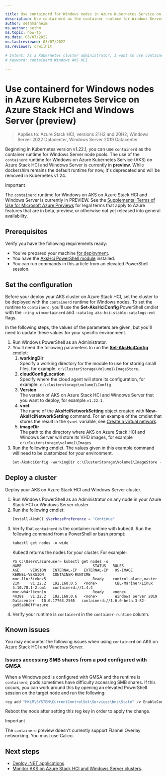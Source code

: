 ```yaml
---

title: Use containerd for Windows nodes in Azure Kubernetes Service on Azure Stack HCI and Windows Server (preview)
description: Use containerd as the container runtime for Windows Server node pools on Azure Kubernetes Service on Azure Stack HCI and Windows Server.
author: sethmanheim
ms.author: sethm
ms.topic: how-to
ms.date: 03/07/2022
ms.lastreviewed: 03/07/2022
ms.reviewer: crwilhit

# Intent: As a Kubernetes cluster administrator, I want to use containerd as my runtime so that my cluster is ready for the deprecation of dockershim.
# Keyword: containerd Windows AKS HCI

---
```


# Use containerd for Windows nodes in Azure Kubernetes Service on Azure Stack HCI and Windows Server (preview)

> Applies to: Azure Stack HCI, versions 21H2 and 20H2; Windows Server 2022 Datacenter, Windows Server 2019 Datacenter

Beginning in Kubernetes version v1.22.1, you can use `containerd` as the container runtime for Windows Server node pools. The use of the `containerd` runtime for Windows on Azure Kubernetes Service (AKS) on Azure Stack HCI and Windows Server is currently in **preview**. While dockershim remains the default runtime for now, it's deprecated and will be removed in Kubernetes v1.24.

> [!IMPORTANT]  
> The `containerd` runtime for Windows on AKS on Azure Stack HCI and Windows Server is currently in PREVIEW.
> See the [Supplemental Terms of Use for Microsoft Azure Previews](https://azure.microsoft.com/support/legal/preview-supplemental-terms/) for legal terms that apply to Azure features that are in beta, preview, or otherwise not yet released into general availability.

## Prerequisites

Verify you have the following requirements ready:

- You've prepared your machine [for deployment](/azure-stack/aks-hci/prestage-cluster-service-host-create#step-2-prepare-your-machines-for-deployment).
- You have the [AksHci PowerShell module](./kubernetes-walkthrough-powershell.md#install-the-akshci-powershell-module) installed.
- You can run commands in this article from an elevated PowerShell session.
## Set the configuration

Before your deploy your AKS cluster on Azure Stack HCI, set the cluster to be deployed with the `containerd` runtime for Windows nodes. To set the runtime to `containerd`, you'll use the **Set-AksHciConfig** PowerShell cmdlet with the `-ring wincontainerd` and `-catalog aks-hci-stable-catalogs-ext` flags.

In the following steps, the values of the parameters are given, but you'll need to update these values for your specific environment.

1. Run Windows PowerShell as an Administrator.
1. You'll need the following parameters to run the **[Set-AksHciConfig](./reference/ps/set-akshciconfig.md)** cmdlet:
    1. **workingDir**  
        Specify a working directory for the module to use for storing small files, for example: `c:\ClusterStorage\Volume1\ImageStore`.
    1. **cloudConfigLocation**  
        Specify where the cloud agent will store its configuration, for example: `c:\clusterstorage\volume1\Config`
    1. **Version**  
        The version of AKS on Azure Stack HCI and Windows Server that you want to deploy, for example `v1.22.1`.
    1. **vnet**  
        The name of the **AksHciNetworkSetting** object created with **New-AksHciNetworkSetting** command. For an example of the cmdlet that stores the result in the `$vnet` variable, see [Create a virtual network](./kubernetes-walkthrough-powershell.md#step-2-create-a-virtual-network).
    1. **imageDir**  
        The path to the directory where AKS on Azure Stack HCI and Windows Server will store its VHD images, for example `c:\clusterstorage\volume1\Images`
1. Run the following cmdlet. The values given in this example command will need to be customized for your environment.
    ```powershell
    Set-AksHciConfig -workingDir c:\ClusterStorage\Volume1\ImageStore -Version v1.22.1 -vnet $vnet -imageDir $c:\clusterstorage\volume1\Images -skipHostLimitChecks -ring wincontainerd -catalog aks-hci-stable-catalogs-ext
    ```
## Deploy a cluster

Deploy your AKS on Azure Stack HCI and Windows Server cluster.
1. Run Windows PowerShell as an Administrator on any node in your Azure Stack HCI or Windows Server cluster.
1. Run the following cmdlet:
    ```PowerShell
    Install-AksHCI $VerbosePreference = "Continue"
    ```
1. Verify that `containerd` is the container runtime with kubectl. Run the following command from a PowerShell or bash prompt:
    ```PowerShell
    kubectl get nodes -o wide
    ```
    Kubectl returns the nodes for your cluster. For example:
    ```output
    PS C:\Users\azureuser> kubectl get nodes -o 
    NAME                                STATUS   ROLES                  AGE     VERSION   INTERNAL-IP   EXTERNAL-IP   OS-IMAGE                         KERNEL-VERSION    CONTAINER-RUNTIME
    moc-llnr3iekoz5                     Ready    control-plane,master   21m     v1.22.2   192.168.0.5   <none>        CBL-Mariner/Linux                5.10.78.1-2.cm1   containerd://1.4.4
    moc-wh4rlkcxn1n                     Ready    <none>                 4m38s   v1.22.2   192.168.0.6   <none>        Windows Server 2019 Datacenter   10.0.17763.2565   containerd://1.6.0-beta.3-82-ga95a8b8ff+azure
    ```
1. Verify your runtime is `containerd` in the `container-runtime` column.

## Known issues

You may encounter the following issues when using `containerd` on AKS on Azure Stack HCI and Windows Server.

### Issues accessing SMB shares from a pod configured with GMSA

When a Windows pod is configured with GMSA and the runtime is `containerd`, pods sometimes have difficulty accessing SMB shares. If this occurs, you can work around this by opening an elevated PowerShell session on the target node and run the following:

```powershell  
reg add "HKLM\SYSTEM\CurrentControlSet\Services\hns\State" /v EnableCompartmentNamespace /t REG_DWORD /d 1
```

Reboot the node after setting this reg key in order to apply the change.

> [!IMPORTANT]  
> The `containerd` preview doesn't currently support Flannel Overlay networking. You must use Calico.
## Next steps

- [Deploy .NET applications](deploy-windows-application.md).
- [Monitor AKS on Azure Stack HCI and Windows Server clusters](monitor-logging.md).